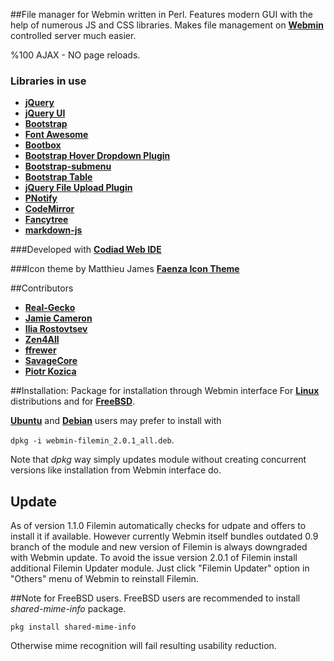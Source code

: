 ##File manager for Webmin written in Perl.
Features modern GUI with the help of numerous JS and CSS libraries. Makes file management on [**Webmin**](https://github.com/webmin/webmin) controlled server much easier.

%100 AJAX - NO page reloads.

### Libraries in use
* [**jQuery**](https://github.com/jquery/jquery)
* [**jQuery UI**](https://github.com/jquery/jquery-ui)
* [**Bootstrap**](https://github.com/twbs/bootstrap)
* [**Font Awesome**](https://github.com/FortAwesome/Font-Awesome)
* [**Bootbox**](https://github.com/makeusabrew/bootbox)
* [**Bootstrap Hover Dropdown Plugin**](https://github.com/CWSpear/bootstrap-hover-dropdown)
* [**Bootstrap-submenu**](https://github.com/vsn4ik/bootstrap-submenu)
* [**Bootstrap Table**](https://github.com/wenzhixin/bootstrap-table)
* [**jQuery File Upload Plugin**](https://github.com/blueimp/jQuery-File-Upload)
* [**PNotify**](https://github.com/sciactive/pnotify)
* [**CodeMirror**](https://github.com/codemirror/CodeMirror)
* [**Fancytree**](https://github.com/mar10/fancytree)
* [**markdown-js**](https://github.com/evilstreak/markdown-js)

###Developed with
[**Codiad Web IDE**](https://github.com/Codiad/Codiad)

###Icon theme by Matthieu James
[**Faenza Icon Theme**](https://code.google.com/archive/p/faenza-icon-theme)

##Contributors
* [**Real-Gecko**](https://github.com/Real-Gecko)
* [**Jamie Cameron**](https://github.com/jcameron)
* [**Ilia Rostovtsev**](https://github.com/qooob)
* [**Zen4All**](https://github.com/Zen4All)
* [**ffrewer**](https://github.com/ffrewer)
* [**SavageCore**](https://github.com/SavageCore)
* [**Piotr Kozica**](https://github.com/vipkoza)

##Installation:
Package for installation through Webmin interface
For [**Linux**](https://github.com/Real-Gecko/filemin/raw/master/distrib/filemin-2.0.1.linux.wbm.gz) distributions and for [**FreeBSD**](https://github.com/Real-Gecko/filemin/raw/master/distrib/filemin-2.0.1.freebsd.wbm.gz).

[**Ubuntu**](https://github.com/Real-Gecko/filemin/raw/master/distrib/webmin-filemin_2.0.1_all.deb) and [**Debian**](https://github.com/Real-Gecko/filemin/raw/master/distrib/webmin-filemin_2.0.1_all.deb) users may prefer to install with

`dpkg -i webmin-filemin_2.0.1_all.deb`.

Note that _dpkg_ way simply updates module without creating concurrent versions like installation from Webmin interface do.

## Update
As of version 1.1.0 Filemin automatically checks for udpate and offers to install it if available.
However currently Webmin itself bundles outdated 0.9 branch of the module and new version of Filemin is always downgraded with Webmin update.
To avoid the issue version 2.0.1 of Filemin install additional Filemin Updater module. Just click "Filemin Updater" option in "Others" menu of Webmin to reinstall Filemin.

##Note for FreeBSD users.
FreeBSD users are recommended to install _shared-mime-info_ package.

`pkg install shared-mime-info`

Otherwise mime recognition will fail resulting usability reduction.
